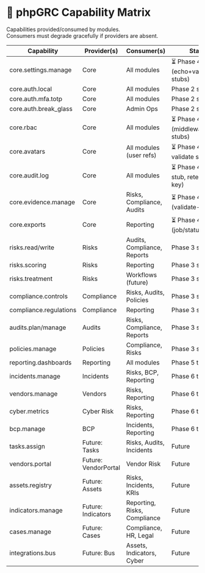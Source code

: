 # 🔗 phpGRC Capability Matrix

Capabilities provided/consumed by modules.  
Consumers must degrade gracefully if providers are absent.

| Capability                | Provider(s) | Consumer(s)                 | Status |
|--------------------------|-------------|-----------------------------|--------|
| core.settings.manage     | Core        | All modules                 | ⏳ Phase 4 (echo+validate stubs) |
| core.auth.local          | Core        | All modules                 | Phase 2 scaffold |
| core.auth.mfa.totp       | Core        | All modules                 | Phase 2 scaffold |
| core.auth.break_glass    | Core        | Admin Ops                   | Phase 2 scaffold |
| core.rbac                | Core        | All modules                 | ⏳ Phase 4 (middleware/policy stubs) |
| core.avatars             | Core        | All modules (user refs)     | ⏳ Phase 4 (upload validate stub) |
| core.audit.log           | Core        | All modules                 | ⏳ Phase 4 (events stub, retention key) |
| core.evidence.manage     | Core        | Risks, Compliance, Audits   | ⏳ Phase 4 (validate-only) |
| core.exports             | Core        | Reporting                   | ⏳ Phase 4 (job/status stubs) |
| risks.read/write         | Risks       | Audits, Compliance, Reports | Phase 3 stubs |
| risks.scoring            | Risks       | Reporting                   | Phase 3 stubs |
| risks.treatment          | Risks       | Workflows (future)          | Phase 3 stubs |
| compliance.controls      | Compliance  | Risks, Audits, Policies     | Phase 3 stubs |
| compliance.regulations   | Compliance  | Reporting                   | Phase 3 stubs |
| audits.plan/manage       | Audits      | Risks, Compliance, Reports  | Phase 3 stubs |
| policies.manage          | Policies    | Compliance, Risks           | Phase 3 stubs |
| reporting.dashboards     | Reporting   | All modules                 | Phase 5 target |
| incidents.manage         | Incidents   | Risks, BCP, Reporting       | Phase 6 target |
| vendors.manage           | Vendors     | Risks, Reporting            | Phase 6 target |
| cyber.metrics            | Cyber Risk  | Risks, Reporting            | Phase 6 target |
| bcp.manage               | BCP         | Incidents, Reporting        | Phase 6 target |
| tasks.assign             | Future: Tasks       | Risks, Audits, Incidents   | Future |
| vendors.portal           | Future: VendorPortal| Vendor Risk              | Future |
| assets.registry          | Future: Assets     | Risks, Incidents, KRIs     | Future |
| indicators.manage        | Future: Indicators | Reporting, Risks, Compliance| Future |
| cases.manage             | Future: Cases      | Compliance, HR, Legal      | Future |
| integrations.bus         | Future: Bus        | Assets, Indicators, Cyber  | Future |
